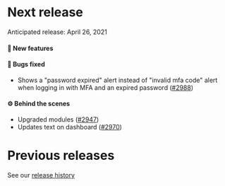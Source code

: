 # Next release

Anticipated release: April 26, 2021

#### 🚀 New features


#### 🐛 Bugs fixed
- Shows a "password expired" alert instead of "invalid mfa code" alert when logging in with MFA and an expired password ([#2988])


#### ⚙️ Behind the scenes
- Upgraded modules ([#2947])
- Updates text on dashboard ([#2970])

# Previous releases

See our [release history](https://github.com/CMSgov/eAPD/releases)

[#2947]: https://github.com/CMSgov/eAPD/issues/2947
[#2970]: https://github.com/CMSgov/eAPD/issues/2970
[#2988]: https://github.com/CMSgov/eAPD/issues/2988


